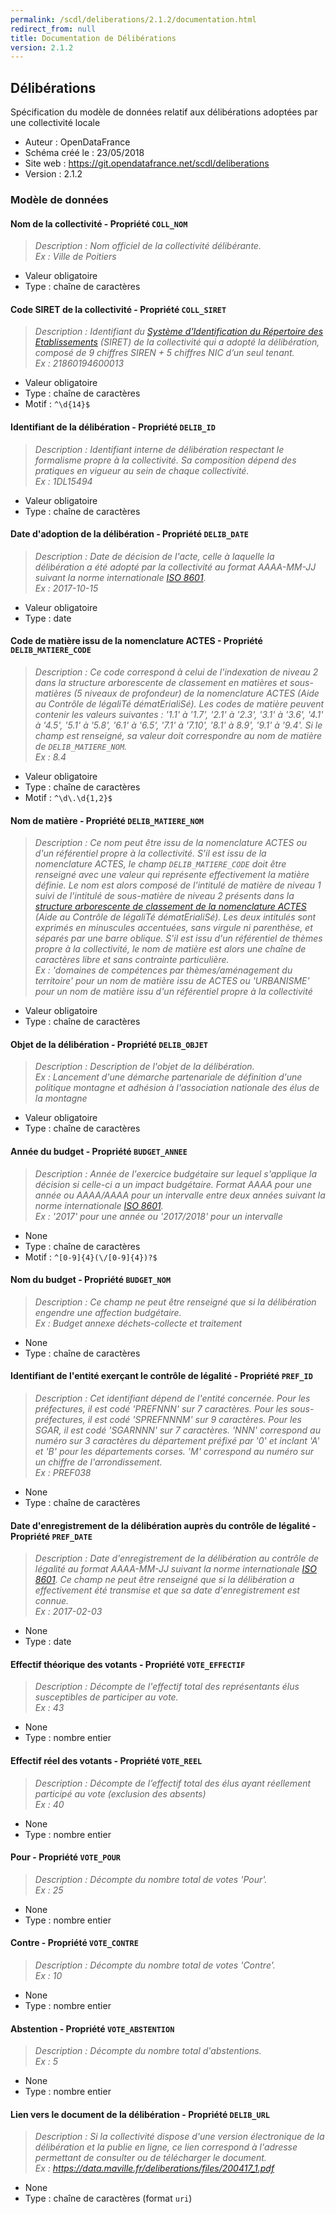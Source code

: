 ```yaml
---
permalink: /scdl/deliberations/2.1.2/documentation.html
redirect_from: null
title: Documentation de Délibérations
version: 2.1.2
---
```


## Délibérations

Spécification du modèle de données relatif aux délibérations adoptées par une collectivité locale

- Auteur : OpenDataFrance
- Schéma créé le : 23/05/2018
- Site web : https://git.opendatafrance.net/scdl/deliberations
- Version : 2.1.2

### Modèle de données


####  Nom de la collectivité - Propriété `COLL_NOM`

> *Description : Nom officiel de la collectivité délibérante.<br/>Ex : Ville de Poitiers*
- Valeur obligatoire
- Type : chaîne de caractères

####  Code SIRET de la collectivité - Propriété `COLL_SIRET`

> *Description : Identifiant du [Système d'Identification du Répertoire des Etablissements](https://fr.wikipedia.org/wiki/Syst%C3%A8me_d%27identification_du_r%C3%A9pertoire_des_%C3%A9tablissements) (SIRET) de la collectivité qui a adopté la délibération, composé de 9 chiffres SIREN + 5 chiffres NIC d’un seul tenant.<br/>Ex : 21860194600013*
- Valeur obligatoire
- Type : chaîne de caractères
- Motif : `^\d{14}$`

####  Identifiant de la délibération - Propriété `DELIB_ID`

> *Description : Identifiant interne de délibération respectant le formalisme propre à la collectivité. Sa composition dépend des pratiques en vigueur au sein de chaque collectivité.<br/>Ex : 1DL15494*
- Valeur obligatoire
- Type : chaîne de caractères

####  Date d'adoption de la délibération - Propriété `DELIB_DATE`

> *Description : Date de décision de l'acte, celle à laquelle la délibération a été adopté par la collectivité au format AAAA-MM-JJ suivant la norme internationale [ISO 8601](https://fr.wikipedia.org/wiki/ISO_8601).<br/>Ex : 2017-10-15*
- Valeur obligatoire
- Type : date

####  Code de matière issu de la nomenclature ACTES - Propriété `DELIB_MATIERE_CODE`

> *Description : Ce code correspond à celui de l'indexation de niveau 2 dans la structure arborescente de classement en matières et sous-matières (5 niveaux de profondeur) de la nomenclature ACTES (Aide au Contrôle de légaliTé dématErialiSé). Les codes de matière peuvent contenir les valeurs suivantes : '1.1' à '1.7',  '2.1' à '2.3', '3.1' à '3.6', '4.1' à '4.5', '5.1' à '5.8', '6.1' à '6.5', '7.1' à '7.10', '8.1' à 8.9', '9.1' à '9.4'. Si le champ est renseigné, sa valeur doit correspondre au nom de matière de `DELIB_MATIERE_NOM`.<br/>Ex : 8.4*
- Valeur obligatoire
- Type : chaîne de caractères
- Motif : `^\d\.\d{1,2}$`

####  Nom de matière - Propriété `DELIB_MATIERE_NOM`

> *Description : Ce nom peut être issu de la nomenclature ACTES ou d'un référentiel propre à la collectivité. S'il est issu de la nomenclature ACTES, le champ `DELIB_MATIERE_CODE` doit être renseigné avec une valeur qui représente effectivement la matière définie. Le nom est alors composé de l'intitulé de matière de niveau 1 suivi de l'intitulé de sous-matière de niveau 2 présents dans la [structure arborescente de classement de la nomenclature ACTES](http://www.moselle.gouv.fr/content/download/1107/7994/file/nomenclature.pdf) (Aide au Contrôle de légaliTé dématErialiSé). Les deux intitulés sont exprimés en minuscules accentuées, sans virgule ni parenthèse, et séparés par une barre oblique. S'il est issu d'un référentiel de thèmes propre à la collectivité, le nom de matière est alors une chaîne de caractères libre et sans contrainte particulière.<br/>Ex : 'domaines de compétences par thèmes/aménagement du territoire' pour un nom de matière issu de ACTES ou 'URBANISME' pour un nom de matière issu d'un référentiel propre à la collectivité*
- Valeur obligatoire
- Type : chaîne de caractères

####  Objet de la délibération - Propriété `DELIB_OBJET`

> *Description : Description de l'objet de la délibération.<br/>Ex : Lancement d'une démarche partenariale de définition d'une politique montagne et adhésion à l'association nationale des élus de la montagne*
- Valeur obligatoire
- Type : chaîne de caractères

####  Année du budget - Propriété `BUDGET_ANNEE`

> *Description : Année de l'exercice budgétaire sur lequel s'applique la décision si celle-ci a un impact budgétaire. Format AAAA pour une année ou AAAA/AAAA pour un intervalle entre deux années suivant la norme internationale [ISO 8601](https://fr.wikipedia.org/wiki/ISO_8601).<br/>Ex : '2017' pour une année ou '2017/2018' pour un intervalle*
- None
- Type : chaîne de caractères
- Motif : `^[0-9]{4}(\/[0-9]{4})?$`

####  Nom du budget - Propriété `BUDGET_NOM`

> *Description : Ce champ ne peut être renseigné que si la délibération engendre une affection budgétaire.<br/>Ex : Budget annexe déchets-collecte et traitement*
- None
- Type : chaîne de caractères

####  Identifiant de l'entité exerçant le contrôle de légalité - Propriété `PREF_ID`

> *Description : Cet identifiant dépend de l'entité concernée. Pour les préfectures, il est codé 'PREFNNN' sur 7 caractères. Pour les sous-préfectures, il est codé 'SPREFNNNM' sur 9 caractères. Pour les SGAR, il est codé 'SGARNNN' sur 7 caractères. 'NNN' correspond au numéro sur 3 caractères du département préfixé par '0' et inclant 'A' et 'B' pour les départements corses. 'M' correspond au numéro sur un chiffre de l'arrondissement.<br/>Ex : PREF038*
- None
- Type : chaîne de caractères

####  Date d'enregistrement de la délibération auprès du contrôle de légalité - Propriété `PREF_DATE`

> *Description : Date d'enregistrement de la délibération au contrôle de légalité au format AAAA-MM-JJ suivant la norme internationale [ISO 8601](https://fr.wikipedia.org/wiki/ISO_8601). Ce champ ne peut être renseigné que si la délibération a effectivement été transmise et que sa date d'enregistrement est connue.<br/>Ex : 2017-02-03*
- None
- Type : date

####  Effectif théorique des votants - Propriété `VOTE_EFFECTIF`

> *Description : Décompte de l'effectif total des représentants élus susceptibles de participer au vote.<br/>Ex : 43*
- None
- Type : nombre entier

####  Effectif réel des votants - Propriété `VOTE_REEL`

> *Description : Décompte de l’effectif total des élus ayant réellement participé au vote (exclusion des absents)<br/>Ex : 40*
- None
- Type : nombre entier

####  Pour - Propriété `VOTE_POUR`

> *Description : Décompte du nombre total de votes 'Pour'.<br/>Ex : 25*
- None
- Type : nombre entier

####  Contre - Propriété `VOTE_CONTRE`

> *Description : Décompte du nombre total de votes 'Contre'.<br/>Ex : 10*
- None
- Type : nombre entier

####  Abstention - Propriété `VOTE_ABSTENTION`

> *Description : Décompte du nombre total d'abstentions.<br/>Ex : 5*
- None
- Type : nombre entier

####  Lien vers le document de la délibération - Propriété `DELIB_URL`

> *Description : Si la collectivité dispose d'une version électronique de la délibération et la publie en ligne, ce lien correspond à l'adresse permettant de consulter ou de télécharger le document.<br/>Ex : https://data.maville.fr/deliberations/files/200417_1.pdf*
- None
- Type : chaîne de caractères (format `uri`)